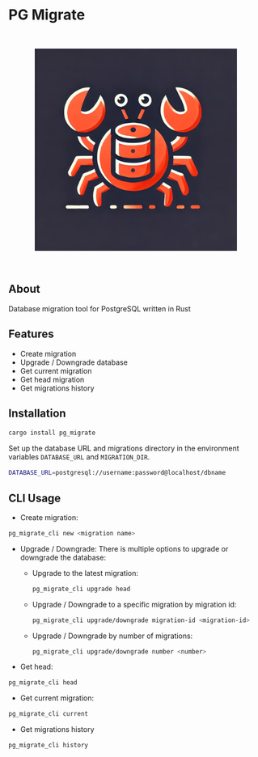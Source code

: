 # PG Migrate

<br/>
<p align="center">
<img src="./logo.webp" width="400" alt="pg-migrate-logo">
</p>
<br/>

## About
Database migration tool for PostgreSQL written in Rust

## Features
- Create migration
- Upgrade / Downgrade database
- Get current migration
- Get head migration
- Get migrations history

## Installation

```bash
cargo install pg_migrate
```

Set up the database URL and migrations directory in the environment variables `DATABASE_URL` and `MIGRATION_DIR`.

```bash
DATABASE_URL=postgresql://username:password@localhost/dbname
```

## CLI Usage

- Create migration:
```bash
pg_migrate_cli new <migration name>
```

- Upgrade / Downgrade:
There is multiple options to upgrade or downgrade the database:
  - Upgrade to the latest migration:
    ```bash
    pg_migrate_cli upgrade head
    ```
  - Upgrade / Downgrade to a specific migration by migration id:
    ```bash
    pg_migrate_cli upgrade/downgrade migration-id <migration-id>
    ```
  - Upgrade / Downgrade by number of migrations:
    ```bash
    pg_migrate_cli upgrade/downgrade number <number>
    ```

- Get head:
```bash
pg_migrate_cli head
```

- Get current migration:
```bash
pg_migrate_cli current
```

- Get migrations history
```bash
pg_migrate_cli history
```
